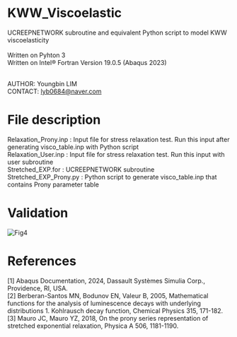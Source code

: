 # KWW_Viscoelastic
UCREEPNETWORK subroutine and equivalent Python script to model KWW viscoelasticity <br><br>
Written on Pyhton 3 <br> 
Written on Intel® Fortran Version 19.0.5 (Abaqus 2023) <br><br>

AUTHOR: Youngbin LIM<br>
CONTACT: lyb0684@naver.com

# File description
Relaxation_Prony.inp   : Input file for stress relaxation test. Run this input after generating visco_table.inp with Python script<br>
Relaxation_User.inp    : Input file for stress relaxation test. Run this input with user subroutine<br>
Stretched_EXP.for      : UCREEPNETWORK subroutine <br>
Stretched_EXP_Prony.py : Python script to generate visco_table.inp that contains Prony parameter table

# Validation
![Fig4](https://github.com/user-attachments/assets/7272372e-b645-4264-9370-16db8f86dda9)

# References
[1] Abaqus Documentation, 2024, Dassault Systèmes Simulia Corp., Providence, RI, USA. <br>
[2] Berberan-Santos MN, Bodunov EN, Valeur B, 2005, Mathematical functions for the analysis of luminescence decays with underlying distributions 1. Kohlrausch decay function, Chemical Physics 315, 171-182. <br>
​[3] Mauro JC, Mauro YZ, 2018, On the prony series representation of stretched exponential relaxation, Physica A 506, 1181-1190.
